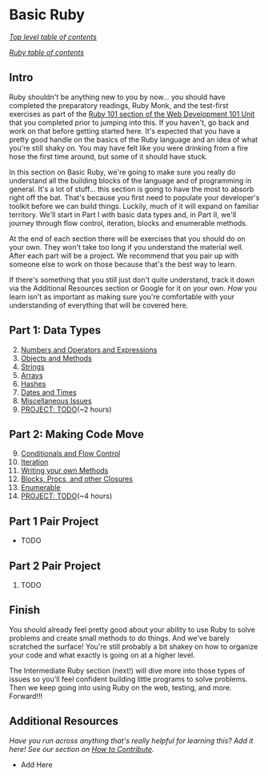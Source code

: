 # Basic Ruby

*[Top level table of contents](/README.md)*

*[Ruby table of contents](/ruby/ruby.md#table-of-contents)*


## Intro

Ruby shouldn't be anything new to you by now... you should have completed the preparatory readings, Ruby Monk, and the test-first exercises as part of the [Ruby 101 section of the Web Development 101 Unit](/web_development_basics/web_development_basics.md#ruby-101) that you completed prior to jumping into this.  If you haven't, go back and work on that before getting started here.  It's expected that you have a pretty good handle on the basics of the Ruby language and an idea of what you're still shaky on.  You may have felt like you were drinking from a fire hose the first time around, but some of it should have stuck.

In this section on Basic Ruby, we're going to make sure you really do understand all the building blocks of the language and of programming in general.  It's a lot of stuff... this section is going to have the most to absorb right off the bat.  That's because you first need to populate your developer's toolkit before we can build things.  Luckily, much of it will expand on familiar territory.  We'll start in Part I with basic data types and, in Part II, we'll journey through flow control, iteration, blocks and enumerable methods.  

At the end of each section there will be exercises that you should do on your own.  They won't take too long if you understand the material well.  After each part will be a project.  We recommend that you pair up with someone else to work on those because that's the best way to learn.

If there's something that you still just don't quite understand, track it down via the Additional Resources section or Google for it on your own.  *How* you learn isn't as important as making sure you're comfortable with your understanding of everything that will be covered here.  

## Part 1: Data Types
2. [Numbers and Operators and Expressions](numbers_operators_expressions.md)
3. [Objects and Methods](objects_and_methods.md)
4. [Strings](strings.md)
5. [Arrays](arrays.md)
6. [Hashes](hashes.md)
7. [Dates and Times](dates_and_times.md)
8. [Miscellaneous Issues](miscellaneous.md)
9. [PROJECT: TODO](#part-1-pair-project)(~2 hours)

## Part 2: Making Code Move
9. [Conditionals and Flow Control](flow_control.md)
10. [Iteration](iteration.md)
11. [Writing your own Methods](writing_methods.md)
12. [Blocks, Procs, and other Closures](closures.md)
13. [Enumerable](enumerable.md)
1. [PROJECT: TODO](#part-2-pair-project)(~4 hours)

## Part 1 Pair Project
* TODO

## Part 2 Pair Project
1. TODO

## Finish
You should already feel pretty good about your ability to use Ruby to solve problems and create small methods to do things.  And we've barely scratched the surface!  You're still probably a bit shakey on how to organize your code and what exactly is going on at a higher level.  

The Intermediate Ruby section (next!) will dive more into those types of issues so you'll feel confident building little programs to solve problems.  Then we keep going into using Ruby on the web, testing, and more.  Forward!!!

## Additional Resources
*Have you run across anything that's really helpful for learning this?  Add it here!  See our section on [How to Contribute](/contributing.md).*

* Add Here

